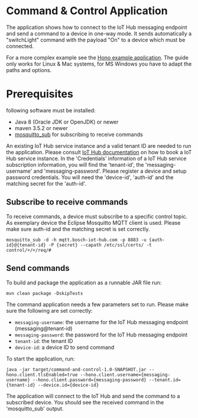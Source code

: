 # Command & Control Application

The application shows how to connect to the IoT Hub messaging endpoint and send a command to a device in one-way mode.
It sends automatically a "switchLight" command with the payload "On" to a device which must be connected.

For a more complex example see the [Hono example application](https://github.com/eclipse/hono/tree/master/example).
The guide only works for Linux & Mac systems, for MS Windows you have to adapt the paths and options.

# Prerequisites  

following software must be installed:

* Java 8 (Oracle JDK or OpenJDK) or newer
* maven 3.5.2 or newer
* [mosquitto_sub](https://mosquitto.org/) for subscribing to receive commands


An existing IoT Hub service instance and a valid tenant ID are needed to run the application. 
Please consult [IoT Hub documentation](https://docs.bosch-iot-hub.com/booktenant.html) on how to book a IoT Hub service instance. 
In the 'Credentials' information of a IoT Hub service subscription information, you will find the 'tenant-id', the 'messaging-username' and 'messaging-password'. 
Please register a device and setup password credentials. You will need the 'device-id', 'auth-id' and the matching secret for the 'auth-id'.  

## Subscribe to receive commands

To receive commands, a device must subscribe to a specific control topic. 
As exemplary device the Eclipse Mosquitto MQTT client is used. Please make sure auth-id and the matching secret is set correctly.
  
~~~
mosquitto_sub -d -h mqtt.bosch-iot-hub.com -p 8883 -u {auth-id}@{tenant-id} -P {secret} --capath /etc/ssl/certs/ -t control/+/+/req/#
~~~

## Send commands 

To build and package the application as a runnable JAR file run:

~~~
mvn clean package -DskipTests
~~~

The command application needs a few parameters set to run. Please make sure the following are set correctly:

* `messaging-username`: the username for the IoT Hub messaging endpoint (messaging@tenant-id)
* `messaging-password`: the password for the IoT Hub messaging endpoint
* `tenant-id`: the tenant ID
* `device-id`: a device ID to send command


To start the application, run:

~~~
java -jar target/command-and-control-1.0-SNAPSHOT.jar --hono.client.tlsEnabled=true --hono.client.username={messaging-username} --hono.client.password={messaging-password} --tenant.id={tenant-id} --device.id={device-id}
~~~

The application will connect to the IoT Hub and send the command to a subscribed device. You should see the received command in the 'mosquitto_sub' output. 